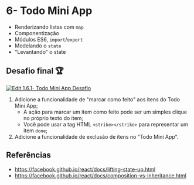# 6- Todo Mini App

* Renderizando listas com `map`
* Componentização
* Módulos ES6, `import`/`export`
* Modelando o `state`
* "Levantando" o state

## Desafio final :trophy:

[![Edit 1.6.1- Todo Mini App Desafio](https://codesandbox.io/static/img/play-codesandbox.svg)](https://codesandbox.io/s/7monm473oj)

1. Adicione a funcionalidade de "marcar como feito" aos itens do Todo Mini App;
    * A ação para marcar um item como feito pode ser um simples clique no próprio texto do item;
    * Você pode usar a tag HTML `<strike></strike>` para representar um item `done`;
1. Adicione a funcionalidade de exclusão de itens no "Todo Mini App".

## Referências

* https://facebook.github.io/react/docs/lifting-state-up.html
* https://facebook.github.io/react/docs/composition-vs-inheritance.html